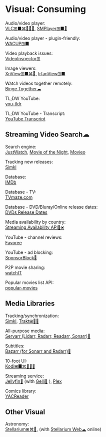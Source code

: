 # Visual: Consuming

Audio/video player:  
[VLC⊞■⌘🐧🍎🤖](https://www.videolan.org/vlc/),
[SMPlayer⊞■🐧](https://www.smplayer.info/)

Audio/video player - plugin-friendly:  
[WACUP⊞■](https://getwacup.com/)

Video playback issues:  
[VideoInspector⊞](https://kcsoftwares.com/?vtb)

Image viewers:  
[XnView⊞■⌘🐧](https://www.xnview.com/),
[IrfanView⊞■](https://www.irfanview.com/)

Watch videos together remotely:  
[Binge Together☁](https://bingetogether.com/)

TL;DW YouTube:  
[you-tldr](https://www.you-tldr.com/)

TL;DW YouTube - Transcript:  
[YouTube Transcript](https://youtubetranscript.com/)

## Streaming Video Search☁

Search engine:  
[JustWatch](https://www.justwatch.com/),
[Movie of the Night](https://www.movieofthenight.com/),
[Movieo](https://movieo.me/)

Tracking new releases:  
[Simkl](https://simkl.com/)

Database:  
[IMDb](https://www.imdb.com/)

Database - TV:  
[TVmaze.com](https://www.tvmaze.com/)

Database - DVD/Bluray/Online release dates:  
[DVDs Release Dates](https://www.dvdsreleasedates.com/)

Media availability by country:  
[Streaming Availability API🔌⦿](https://www.movieofthenight.com/about/api)

YouTube - channel reviews:  
[Favoree](https://www.favoree.io/)

YouTube - ad blocking:  
[SponsorBlock🔌](https://sponsor.ajay.app/)

P2P movie sharing:  
[watchIT](https://github.com/ZorrillosDev/watchit-app)

Popular movies list API:  
[popular-movies](https://github.com/sjlu/popular-movies)

## Media Libraries

Tracking/synchronization:  
[Simkl](https://simkl.com/),
[Trakt⊞🍎🤖](https://trakt.tv/)

All-purpose media:  
[Servarr (Lidarr, Radarr, Readarr, Sonarr)💾](https://wiki.servarr.com/)

Subtitles:  
[Bazarr (for Sonarr and Radarr)💾](https://www.bazarr.media/)

10-foot UI:  
[Kodi⊞■⌘🐧🍎🤖](https://kodi.tv/)

Streaming service:  
[Jellyfin🐧](https://jellyfin.org/) (with [Gelli🤖](https://github.com/dkanada/gelli)
),
[Plex](https://www.plex.tv/)

Comics library:  
[YACReader](https://www.yacreader.com/)

## Other Visual

Astronomy:  
[Stellarium⊞⌘🐧](https://stellarium.org/), (with [Stellarium Web☁](https://stellarium-web.org/) online)
